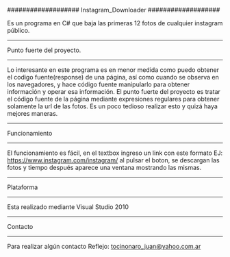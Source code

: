 ###################
Instagram_Downloader
###################

Es un programa en C# que baja las primeras 12 fotos de cualquier instagram público.

*******************
Punto fuerte del proyecto.
*******************
Lo interesante en este programa es en menor medida como puedo obtener el codigo fuente(response) de una página, así como cuando se observa en los navegadores,
y hace código fuente manipularlo para obtener información y operar esa información.
El punto fuerte del proyecto es tratar el código fuente de la página mediante expresiones regulares para obtener solamente la url de las fotos.
Es un poco tedioso realizar esto y quizá haya mejores maneras.

**************************
Funcionamiento
**************************

El funcionamiento es fácil, en el textbox ingreso un link con este formato EJ: https://www.instagram.com/instagram/
al pulsar el boton, se descargan las fotos y tiempo después aparece una ventana mostrando las mismas.

*******************
Plataforma
*******************

Esta realizado mediante Visual Studio 2010

*******
Contacto
*******

Para realizar algún contacto
Reflejo: tocinonaro_juan@yahoo.com.ar
